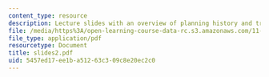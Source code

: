 ```yaml
---
content_type: resource
description: Lecture slides with an overview of planning history and traditions.
file: /media/https%3A/open-learning-course-data-rc.s3.amazonaws.com/11-201-gateway-planning-action-fall-2007/5457ed17ee1ba51263c309c8e20ec2c0_slides2.pdf
file_type: application/pdf
resourcetype: Document
title: slides2.pdf
uid: 5457ed17-ee1b-a512-63c3-09c8e20ec2c0
---
```

